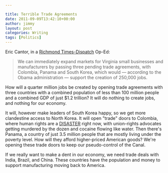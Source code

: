 ```yaml
---

title: Terrible Trade Agreements
date: 2011-09-09T13:42:10+00:00
author: jimmy
layout: post
categories: Writing
tags: [Politics]
---
```


  <div>
    Eric Cantor, in a <a href="http://www2.timesdispatch.com/news/oped/2011/sep/09/tdopin02-cantor-a-priority-both-sides-can-agree-on-ar-1295073/" target="_blank">Richmond Times-Dispatch</a> Op-Ed:
  
  
  <blockquote>
    <div>
      We can immediately expand markets for Virginia small businesses and manufacturers by passing three pending trade agreements, with Colombia, Panama and South Korea, which would &mdash; according to the Obama administration &mdash; support the creation of 250,000 jobs.
    
  </blockquote>

How will a quarter million jobs be created by opening trade agreements with three countries with a combined population of less than 100 million people and a combined GDP of just $1.2 trillion?  It will do nothing to create jobs, and nothing for our economy.

It will, however make leaders of South Korea happy, so we get more clandestine access to North Korea.  It will open "trade" doors to Colombia, where human rights are a <a href="http://thehill.com/blogs/congress-blog/foreign-policy/167539-colombia-trade-deal-doesnt-pass-the-smell-test" target="_blank">DISASTER</a> right now, with union-rights advocates getting murdered by the dozen and cocaine flowing like water.  Then there's Panama, a country of just 3.5 million people that are mostly living under the poverty level.  How will they afford higher-priced American goods?  We're opening these trade doors to keep our pseudo-control of the Canal.

If we really want to make a dent in our economy, we need trade deals with India, Brazil, and China.  These countries have the population and money to support manufacturing moving back to America.

  
